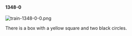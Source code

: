 #### 1348-0
![train-1348-0-0.png](https://github.com/lil-lab/nlvr/raw/master/nlvr/train/images/69/train-1348-0-0.png "train-1348-0-0.png")

There is a box with a yellow square and two black circles.